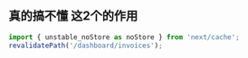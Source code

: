 ## 真的搞不懂 这2个的作用
```js
import { unstable_noStore as noStore } from 'next/cache';
revalidatePath('/dashboard/invoices');
```
